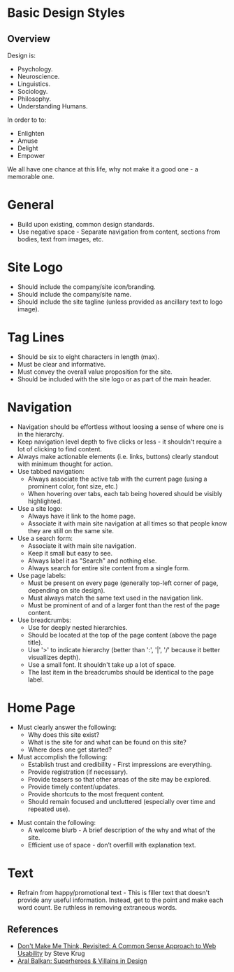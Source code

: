 # Basic Design Styles

## Overview

Design is:

* Psychology.
* Neuroscience.
* Linguistics.
* Sociology.
* Philosophy.
* Understanding Humans.

In order to to:

* Enlighten
* Amuse
* Delight
* Empower

We all have one chance at this life, why not make it a good one - a memorable one.

# General

* Build upon existing, common design standards.
* Use negative space - Separate navigation from content, sections from bodies, text from images, etc.

# Site Logo

* Should include the company/site icon/branding.
* Should include the company/site name.
* Should include the site tagline (unless provided as ancillary text to logo image).

# Tag Lines

* Should be six to eight characters in length (max).
* Must be clear and informative.
* Must convey the overall value proposition for the site.
* Should be included with the site logo or as part of the main header.

# Navigation

* Navigation should be effortless without loosing a sense of where one is in the hierarchy.
* Keep navigation level depth to five clicks or less - it shouldn't require a lot of clicking to find content.
* Always make actionable elements (i.e. links, buttons) clearly standout with minimum thought for action.
* Use tabbed navigation:
    * Always associate the active tab with the current page (using a prominent color, font size, etc.)
    * When hovering over tabs, each tab being hovered should be visibly highlighted.
* Use a site logo:
    * Always have it link to the home page.
    * Associate it with main site navigation at all times so that people know they are still on the same site.
* Use a search form:
    * Associate it with main site navigation.
    * Keep it small but easy to see.
    * Always label it as "Search" and nothing else.
    * Always search for entire site content from a single form.
* Use page labels:
    * Must be present on every page (generally top-left corner of page, depending on site design).
    * Must always match the same text used in the navigation link.
    * Must be prominent of and of a larger font than the rest of the page content.
* Use breadcrumbs:
    * Use for deeply nested hierarchies.
    * Should be located at the top of the page content (above the page title).
    * Use '>' to indicate hierarchy (better than ':', '|', '/' because it better visuallizes depth).
    * Use a small font. It shouldn't take up a lot of space.
    * The last item in the breadcrumbs should be identical to the page label.

# Home Page

* Must clearly answer the following:
    * Why does this site exist?
    * What is the site for and what can be found on this site?
    * Where does one get started?
* Must accomplish the following:
    * Establish trust and credibility - First impressions are everything.
    * Provide registration (if necessary).
    * Provide teasers so that other areas of the site may be explored.
    * Provide timely content/updates.
    * Provide shortcuts to the most frequent content.
    * Should remain focused and uncluttered (especially over time and repeated use).
- Must contain the following:
    * A welcome blurb - A brief description of the why and what of the site.
    * Efficient use of space - don’t overfill with explanation text.

# Text

* Refrain from happy/promotional text - This is filler text that doesn't provide any useful information. Instead,
  get to the point and make each word count. Be ruthless in removing extraneous words.

## References

* [Don't Make Me Think, Revisited: A Common Sense Approach to Web Usability](http://www.sensible.com/dmmt.html) by Steve Krug
* [Aral Balkan: Superheroes & Villains in Design](http://vimeo.com/70030549)
